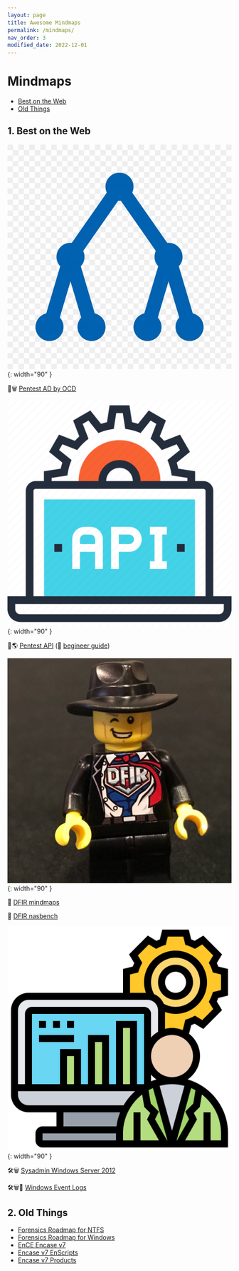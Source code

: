 ```yaml
---
layout: page
title: Awesome Mindmaps
permalink: /mindmaps/
nav_order: 3
modified_date: 2022-12-01
---
```


# Mindmaps

<!-- vscode-markdown-toc -->
* [Best on the Web](#BestontheWeb)
* [Old Things](#OldThings)

<!-- vscode-markdown-toc-config
	numbering=true
	autoSave=true
	/vscode-markdown-toc-config -->
<!-- /vscode-markdown-toc -->

##  1. <a name='BestontheWeb'></a>Best on the Web

![AD icon](/assets/images/icons-ad.png){: width="90" }


📕🗑️ [Pentest AD by OCD](https://orange-cyberdefense.github.io/ocd-mindmaps/)

![Pentest Web API icon](/assets/images/icons-web-api.png){: width="90" }


📕🌎 [Pentest API](https://dsopas.github.io/MindAPI/play/) (🔗 [begineer guide](https://danaepp.com/beginners-guide-to-api-hacking))

![DFIR icon](/assets/images/icons-dfir.png){: width="90" }


📘 [DFIR mindmaps](https://github.com/AndrewRathbun/DFIRMindMaps)

📘 [DFIR nasbench](https://github.com/nasbench/MindMaps)

![Sysadmin icon](/assets/images/icons-sysadmin.png){: width="90" }


🛠️🗑️️ [Sysadmin Windows Server 2012](https://xmind.app/m/eZ7i/)

🛠️🗑️📃 [Windows Event Logs](https://github.com/mdecrevoisier/Microsoft-eventlog-mindmap)

##  2. <a name='OldThings'></a>Old Things

* [Forensics Roadmap for NTFS](/mindmaps/svg/win-for-ntfs.svg)
* [Forensics Roadmap for Windows](/mindmaps/svg/win-for-invest-roadmap.svg)
* [EnCE Encase v7](/mindmaps/svg/win-for-encase-v7-ence.svg)
* [Encase v7 EnScripts](/mindmaps/svg/win-for-encase-v7-enscript.svg)
* [Encase v7 Products](/mindmaps/svg/win-for-encase-products-2016.svg)


